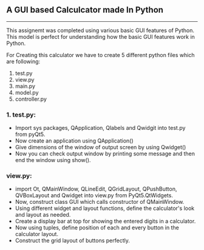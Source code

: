 
## A GUI based Calculcator made In Python
_____________________________________________________

This assignemt was completed using various basic GUI features of Python. This model is perfect for understanding how the basic GUI features work in Python.

For Creating this calculator we have to create 5 different python files which are following:<br>
1. test.py <br>
2. view.py <br>
3. main.py <br>
4. model.py <br>
5. controller.py <br>

### 1. test.py:

* Import sys packages, QApplication, Qlabels and Qwidgit into test.py from pyQt5.
* Now create an application using QApplication()
* Give dimensions of the window of output screen by using Qwidget()
* Now you can check output window by printing some message and then end the window using show().

### view.py:

* import Ot, QMainWindow, QLineEdit, QGridLayout, QPushButton, QVBoxLayout and Qwidget into view.py from PyQt5.QtWidgets.
* Now, construct class GUI which calls constructor of QMainWindow.
* Using different widget and layout functions, define the calculator's look and layout as needed.
* Create a display bar at top for showing the entered digits in a calculator.
* Now using tuples, define position of each and every button in the calculator layout.
* Construct the grid layout of buttons perfectly.




